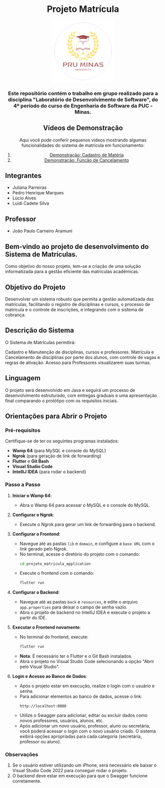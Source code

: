 <div align="center">

# Projeto Matrícula

<img src="Front/projeto_matricula_application/assets/images/pru_minas_with_circle.png" width="200">

### Este repositório contém o trabalho em grupo realizado para a disciplina "Laboratório de Desenvolvimento de Software", do 4º período do curso de Engenharia de Software da PUC - Minas.

## Vídeos de Demonstração

Aqui você pode conferir pequenos vídeos mostrando algumas funcionalidades do sistema de matrícula em funcionamento:

1. [Demonstração: Cadastro de Matéria](videos/materia_do_aluno.mp4)
2. [Demonstração: Função de Cancelamento](videos/cancelamento_disciplina.mp4)

</div>

## Integrantes

* Juliana Parreiras
* Pedro Henrique Marques
* Lúcio Alves
* Luidi Cadete Silva 

## Professor

* João Paulo Carneiro Aramuni

## Bem-vindo ao projeto de desenvolvimento do Sistema de Matrículas.

Como objetivo do nosso projeto, tem-se a criação de uma solução informatizada para a gestão eficiente das matrículas acadêmicas.

## Objetivo do Projeto

Desenvolver um sistema robusto que permita a gestão automatizada das matrículas, facilitando o registro de disciplinas e cursos, o processo de matrícula e o controle de inscrições, e integrando com o sistema de cobrança.

## Descrição do Sistema

O Sistema de Matrículas permitirá:

Cadastro e Manutenção de disciplinas, cursos e professores.
Matrícula e Cancelamento de disciplinas por parte dos alunos, com controle de vagas e regras de ativação.
Acesso para Professores visualizarem suas turmas.

## Linguagem

O projeto será desenvolvido em Java e seguirá um processo de desenvolvimento estruturado, com entregas graduais e uma apresentação final comparando o protótipo com os requisitos iniciais.

## Orientações para Abrir o Projeto

### Pré-requisitos

Certifique-se de ter os seguintes programas instalados:

- **Wamp 64** (para MySQL e console do MySQL)
- **Ngrok** (para geração de link de forwarding)
- **Flutter** e **Git Bash**
- **Visual Studio Code**
- **IntelliJ IDEA** (para rodar o backend)

### Passo a Passo

1. **Iniciar o Wamp 64**:
   - Abra o Wamp 64 para acessar o MySQL e o console do MySQL.

2. **Configurar o Ngrok**:
   - Execute o Ngrok para gerar um link de forwarding para o backend.

3. **Configurar o Frontend**:
   - Navegue até as pastas `lib` e `domain`, e configure a `base URL` com o link gerado pelo Ngrok.
   - No terminal, acesse o diretório do projeto com o comando:
     ```bash
     cd projeto_matricula_application
     ```
   - Execute o frontend com o comando:
     ```bash
     flutter run
     ```

4. **Configurar o Backend**:
   - Navegue até as pastas `back` e `resources`, e edite o arquivo `app.properties` para deixar o campo de senha vazio.
   - Abra o projeto de backend no IntelliJ IDEA e execute o projeto a partir do IDE.

5. **Executar o Frontend novamente**:
   - No terminal do frontend, execute:
     ```bash
     flutter run
     ```
   - **Nota**: É necessário ter o Flutter e o Git Bash instalados.
   - Abra o projeto no Visual Studio Code selecionando a opção "Abrir pelo Visual Studio".

6. **Login e Acesso ao Banco de Dados**:
   - Após o projeto estar em execução, realize o login com o usuário e senha.
   - Para adicionar elementos ao banco de dados, acesse o link:
     ```
     http://localhost:8080
     ```
   - Utilize o Swagger para adicionar, editar ou excluir dados como novos professores, usuários, alunos, etc.
   - Após adicionar um novo usuário, professor, aluno ou secretária, você poderá acessar o login com o novo usuário criado. O sistema exibirá opções apropriadas para cada categoria (secretária, professor ou aluno).

### Observações

1. Se o usuário estiver utilizando um iPhone, será necessário ele baixar o Visual Studio Code 2022 para conseguir rodar o projeto.
2. O backend deve estar em execução para que o Swagger funcione corretamente.
